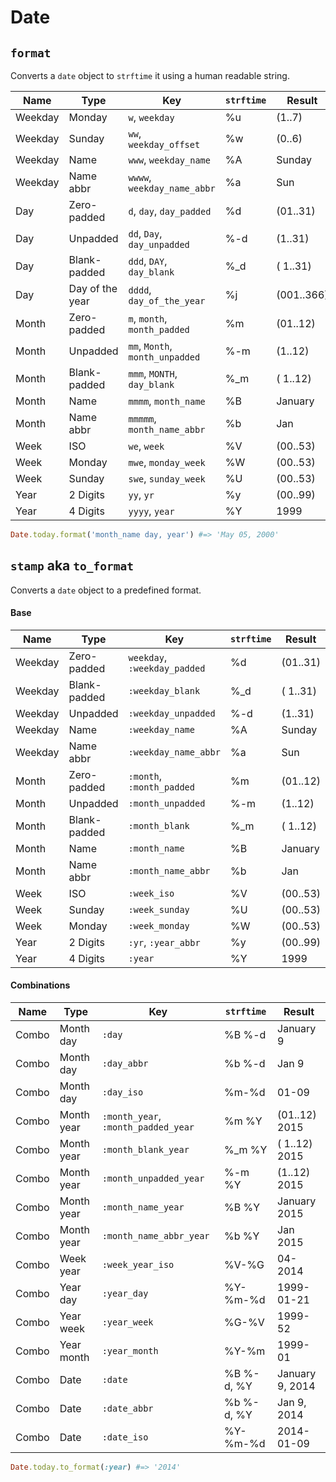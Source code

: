 # Date

`format`
------
Converts a `date` object to `strftime` it using a human readable string.

| Name | Type | Key | `strftime` | Result |
| --- | --- | --- | --- | --- |
| Weekday | Monday | `w`, `weekday` | %u | (1..7) |
| Weekday | Sunday | `ww`, `weekday_offset` | %w | (0..6) |
| Weekday | Name | `www`, `weekday_name` | %A | Sunday |
| Weekday | Name abbr | `wwww`, `weekday_name_abbr` | %a | Sun |
| Day | Zero-padded | `d`, `day`, `day_padded` | %d | (01..31) |
| Day | Unpadded | `dd`, `Day`, `day_unpadded` | %-d | (1..31) |
| Day | Blank-padded | `ddd`, `DAY`, `day_blank` | %_d | ( 1..31) |
| Day | Day of the year | `dddd`, `day_of_the_year` | %j | (001..366) |
| Month | Zero-padded | `m`, `month`, `month_padded` | %m | (01..12) |
| Month | Unpadded | `mm`, `Month`, `month_unpadded` | %-m | (1..12) |
| Month | Blank-padded | `mmm`, `MONTH`, `day_blank` | %_m | ( 1..12) |
| Month | Name | `mmmm`, `month_name` | %B | January |
| Month | Name abbr | `mmmmm`, `month_name_abbr` | %b | Jan |
| Week | ISO | `we`, `week` | %V | (00..53) |
| Week | Monday | `mwe`, `monday_week` | %W | (00..53) |
| Week | Sunday | `swe`, `sunday_week` | %U | (00..53) |
| Year | 2 Digits | `yy`, `yr` | %y | (00..99) |
| Year | 4 Digits | `yyyy`, `year` | %Y | 1999 |

```ruby
Date.today.format('month_name day, year') #=> 'May 05, 2000'
```

`stamp` aka `to_format`
------
Converts a `date` object to a predefined format.

#### Base

| Name | Type | Key | `strftime` | Result |
| --- | --- | --- | --- | --- |
| Weekday | Zero-padded | `weekday`, `:weekday_padded` | %d | (01..31) |
| Weekday | Blank-padded | `:weekday_blank` | %_d | ( 1..31) |
| Weekday | Unpadded | `:weekday_unpadded` | %-d | (1..31) |
| Weekday | Name | `:weekday_name` | %A | Sunday |
| Weekday | Name abbr | `:weekday_name_abbr` | %a | Sun |
| Month | Zero-padded | `:month`, `:month_padded` | %m | (01..12) |
| Month | Unpadded | `:month_unpadded` | %-m | (1..12) |
| Month | Blank-padded | `:month_blank` | %_m | ( 1..12) |
| Month | Name | `:month_name` | %B | January |
| Month | Name abbr | `:month_name_abbr` | %b | Jan |
| Week | ISO | `:week_iso` | %V | (00..53) |
| Week | Sunday | `:week_sunday` | %U | (00..53) |
| Week | Monday | `:week_monday` | %W | (00..53) |
| Year | 2 Digits | `:yr`, `:year_abbr` | %y | (00..99) |
| Year | 4 Digits | `:year` | %Y | 1999 |

#### Combinations

| Name | Type | Key | `strftime` | Result |
| --- | --- | --- | --- | --- |
| Combo | Month day | `:day` | %B %-d | January 9 |
| Combo | Month day | `:day_abbr` | %b %-d | Jan 9 |
| Combo | Month day | `:day_iso` | %m-%d | 01-09 |
| Combo | Month year | `:month_year`, `:month_padded_year` | %m %Y | (01..12) 2015 |
| Combo | Month year | `:month_blank_year` | %_m %Y | ( 1..12) 2015 |
| Combo | Month year | `:month_unpadded_year` | %-m %Y | (1..12) 2015 |
| Combo | Month year | `:month_name_year` | %B %Y | January 2015 |
| Combo | Month year | `:month_name_abbr_year` | %b %Y | Jan 2015 |
| Combo | Week year | `:week_year_iso` | %V-%G | 04-2014 |
| Combo | Year day | `:year_day` | %Y-%m-%d | 1999-01-21 |
| Combo | Year week | `:year_week` | %G-%V | 1999-52 |
| Combo | Year month | `:year_month` | %Y-%m | 1999-01 |
| Combo | Date | `:date` | %B %-d, %Y | January 9, 2014 |
| Combo | Date | `:date_abbr` | %b %-d, %Y | Jan 9, 2014 |
| Combo | Date | `:date_iso` | %Y-%m-%d | 2014-01-09 |

```ruby
Date.today.to_format(:year) #=> '2014'
```

